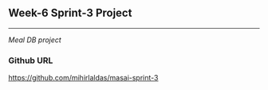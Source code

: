 ## Week-6 Sprint-3 Project

---

_Meal DB project_

### Github URL

https://github.com/mihirlaldas/masai-sprint-3
